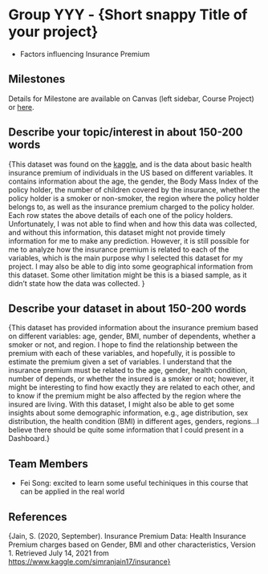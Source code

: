 # Group YYY - {Short snappy Title of your project}

- Factors influencing Insurance Premium

## Milestones

Details for Milestone are available on Canvas (left sidebar, Course Project) or [here](https://firas.moosvi.com/courses/data301/project/milestone01.html).

## Describe your topic/interest in about 150-200 words

{This dataset was found on the [kaggle](https://www.kaggle.com/simranjain17/insurance), and is the data about basic health insurance premium of individuals in the US based on different variables. It contains information about the age, the gender, the Body Mass Index of the policy holder, the number of children covered by the insurance, whether the policy holder is a smoker or non-smoker, the region where the policy holder belongs to, as well as the insurance premium charged to the policy holder. Each row states the above details of each one of the policy holders. Unfortunately, I was not able to find when and how this data was collected, and without this information, this dataset might not provide timely information for me to make any prediction. However, it is still possible for me to analyze how the insurance premium is related to each of the variables, which is the main purpose why I selected this dataset for my project. I may also be able to dig into some geographical information from this dataset. Some other limitation might be this is a biased sample, as it didn’t state how the data was collected. }

## Describe your dataset in about 150-200 words

{This dataset has provided information about the insurance premium based on different variables: age, gender, BMI, number of dependents, whether a smoker or not, and region. I hope to find the relationship between the premium with each of these variables, and hopefully, it is possible to estimate the premium given a set of variables. I understand that the insurance premium must be related to the age, gender, health condition, number of depends, or whether the insured is a smoker or not; however, it might be interesting to find how exactly they are related to each other, and to know if the premium might be also affected by the region where the insured are living. With this dataset, I might also be able to get some insights about some demographic information, e.g., age distribution, sex distribution, the health condition (BMI) in different ages, genders, regions...I believe there should be quite some information that I could present in a Dashboard.}

## Team Members

- Fei Song: excited to learn some useful techiniques in this course that can be applied in the real world

## References

{Jain, S. (2020, September). Insurance Premium Data: Health Insurance Premium charges based on Gender, BMI and other characteristics, Version 1. Retrieved July 14, 2021 from https://www.kaggle.com/simranjain17/insurance}
